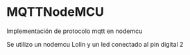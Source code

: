# MQTTNodeMCU

Implementación de protocolo mqtt en nodemcu

Se utilizo un nodemcu Lolin y un led conectado al pin digital 2
